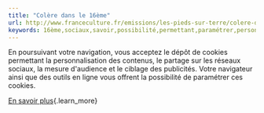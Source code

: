 ```yaml
---
title: "Colère dans le 16ème"
url: http://www.franceculture.fr/emissions/les-pieds-sur-terre/colere-dans-le-16eme
keywords: 16ème,sociaux,savoir,possibilité,permettant,paramétrer,personnalisation,réseaux,publicités,colère,poursuivant,partage
---
```

En poursuivant votre navigation, vous acceptez le dépôt de cookies permettant la personnalisation des contenus, le partage sur les réseaux sociaux, la mesure d'audience et le ciblage des publicités. Votre navigateur ainsi que des outils en ligne vous offrent la possibilité de paramétrer ces cookies.

[En savoir plus](http://www.radiofrance.fr/politique-d-utilisation-des-cookies-sur-les-sites-internet-du-groupe-radio-france){.learn_more}
